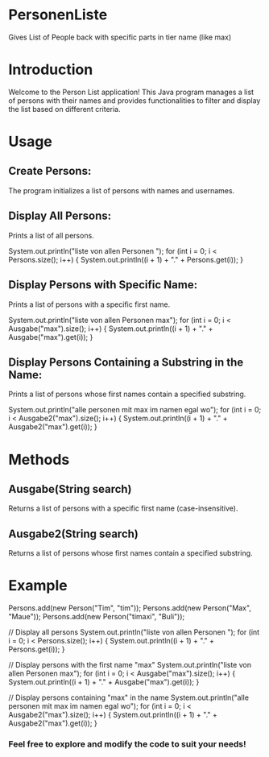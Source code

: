 # PersonenListe
Gives List of People back with specific parts in tier name (like max)
# Introduction
Welcome to the Person List application! This Java program manages a list of persons with their names and provides functionalities to filter and display the list based on different criteria.

# Usage
## Create Persons:
The program initializes a list of persons with names and usernames.

## Display All Persons: 
Prints a list of all persons.

System.out.println("liste von allen Personen ");
for (int i = 0; i < Persons.size(); i++) {
    System.out.println((i + 1) + "." + Persons.get(i));
}
## Display Persons with Specific Name: 
Prints a list of persons with a specific first name.

System.out.println("liste von allen Personen max");
for (int i = 0; i < Ausgabe("max").size(); i++) {
    System.out.println((i + 1) + "." + Ausgabe("max").get(i));
}
## Display Persons Containing a Substring in the Name: 
Prints a list of persons whose first names contain a specified substring.

System.out.println("alle personen mit max im namen egal wo");
for (int i = 0; i < Ausgabe2("max").size(); i++) {
    System.out.println((i + 1) + "." + Ausgabe2("max").get(i));
}
# Methods
## Ausgabe(String search)
Returns a list of persons with a specific first name (case-insensitive).

## Ausgabe2(String search)
Returns a list of persons whose first names contain a specified substring.

# Example
Persons.add(new Person("Tim", "tim"));
Persons.add(new Person("Max", "Maue"));
Persons.add(new Person("timaxi", "Buli"));

// Display all persons
System.out.println("liste von allen Personen ");
for (int i = 0; i < Persons.size(); i++) {
    System.out.println((i + 1) + "." + Persons.get(i));
}

// Display persons with the first name "max"
System.out.println("liste von allen Personen max");
for (int i = 0; i < Ausgabe("max").size(); i++) {
    System.out.println((i + 1) + "." + Ausgabe("max").get(i));
}

// Display persons containing "max" in the name
System.out.println("alle personen mit max im namen egal wo");
for (int i = 0; i < Ausgabe2("max").size(); i++) {
    System.out.println((i + 1) + "." + Ausgabe2("max").get(i));
}

### Feel free to explore and modify the code to suit your needs!
